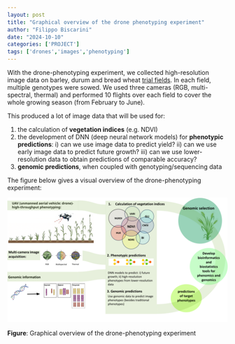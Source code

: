 ```yaml
---
layout: post
title: "Graphical overview of the drone phenotyping experiment"
author: "Filippo Biscarini"
date: "2024-10-10"
categories: ['PROJECT']
tags: ['drones','images','phenotyping']
---
```


With the drone-phenotyping experiment, we collected high-resolution image data on barley, durum and bread wheat [trial fields](/project/2024/01/25/fields.html).
In each field, multiple genotypes were sowed.
We used three cameras (RGB, multi-spectral, thermal) and performed 10 flights over each field to cover the whole growing season (from February to June).

This produced a lot of image data that will be used for:

1. the calculation of **vegetation indices** (e.g. NDVI)
2. the development of DNN (deep neural network models) for **phenotypic predictions**: 
	i) can we use image data to predict yield? 
	ii) can we use early image data to predict future growth?
	iii) can we use lower-resolution data to obtain predictions of comparable accuracy?
3. **genomic predictions**, when coupled with genotyping/sequencing data 

The figure below gives a visual overview of the drone-phenotyping experiment:

<a href="/assets/img/posts/drone_pheno_experiment.png"><img src="/assets/img/posts/drone_pheno_experiment.png" alt="Sketch of our drone phenotyping experiment"></a>
<div class="caption"><b>Figure</b>: Graphical overview of the drone-phenotyping experiment</div>

